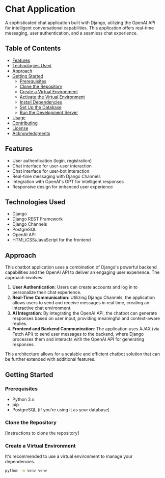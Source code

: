 # Chat Application

A sophisticated chat application built with Django, utilizing the OpenAI API for intelligent conversational capabilities. This application offers real-time messaging, user authentication, and a seamless chat experience.

## Table of Contents

- [Features](#features)
- [Technologies Used](#technologies-used)
- [Approach](#approach)
- [Getting Started](#getting-started)
  - [Prerequisites](#prerequisites)
  - [Clone the Repository](#clone-the-repository)
  - [Create a Virtual Environment](#create-a-virtual-environment)
  - [Activate the Virtual Environment](#activate-the-virtual-environment)
  - [Install Dependencies](#install-dependencies)
  - [Set Up the Database](#set-up-the-database)
  - [Run the Development Server](#run-the-development-server)
- [Usage](#usage)
- [Contributing](#contributing)
- [License](#license)
- [Acknowledgments](#acknowledgments)

## Features

- User authentication (login, registration)
- Chat interface for user-user interaction
- Chat interface for user-bot interaction
- Real-time messaging with Django Channels
- Integration with OpenAI's GPT for intelligent responses
- Responsive design for enhanced user experience

## Technologies Used

- Django
- Django REST Framework
- Django Channels
- PostgreSQL
- OpenAI API
- HTML/CSS/JavaScript for the frontend

## Approach

This chatbot application uses a combination of Django's powerful backend capabilities and the OpenAI API to deliver an engaging user experience. The approach involves:

1. **User Authentication**: Users can create accounts and log in to personalize their chat experience.
2. **Real-Time Communication**: Utilizing Django Channels, the application allows users to send and receive messages in real time, creating an interactive chat environment.
3. **AI Integration**: By integrating the OpenAI API, the chatbot can generate responses based on user input, providing meaningful and context-aware replies.
4. **Frontend and Backend Communication**: The application uses AJAX (via Fetch API) to send user messages to the backend, where Django processes them and interacts with the OpenAI API for generating responses.

This architecture allows for a scalable and efficient chatbot solution that can be further extended with additional features.

## Getting Started

### Prerequisites

- Python 3.x
- pip
- PostgreSQL (if you're using it as your database)

### Clone the Repository
[Instructions to clone the repository]

### Create a Virtual Environment
It's recommended to use a virtual environment to manage your dependencies.

```bash
python -m venv venv
